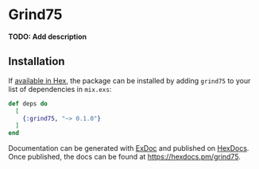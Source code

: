 # Grind75

**TODO: Add description**

## Installation

If [available in Hex](https://hex.pm/docs/publish), the package can be installed
by adding `grind75` to your list of dependencies in `mix.exs`:

```elixir
def deps do
  [
    {:grind75, "~> 0.1.0"}
  ]
end
```

Documentation can be generated with [ExDoc](https://github.com/elixir-lang/ex_doc)
and published on [HexDocs](https://hexdocs.pm). Once published, the docs can
be found at <https://hexdocs.pm/grind75>.

